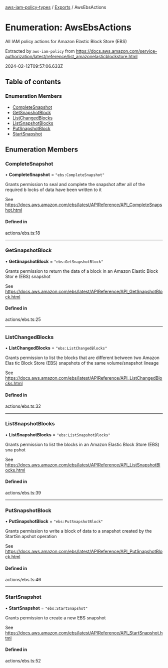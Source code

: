[aws-iam-policy-types](../README.md) / [Exports](../modules.md) / AwsEbsActions

# Enumeration: AwsEbsActions

All IAM policy actions for Amazon Elastic Block Store (EBS)

Extracted by `aws-iam-policy` from
https://docs.aws.amazon.com/service-authorization/latest/reference/list_amazonelasticblockstore.html

2024-02-12T09:57:06.633Z

## Table of contents

### Enumeration Members

- [CompleteSnapshot](AwsEbsActions.md#completesnapshot)
- [GetSnapshotBlock](AwsEbsActions.md#getsnapshotblock)
- [ListChangedBlocks](AwsEbsActions.md#listchangedblocks)
- [ListSnapshotBlocks](AwsEbsActions.md#listsnapshotblocks)
- [PutSnapshotBlock](AwsEbsActions.md#putsnapshotblock)
- [StartSnapshot](AwsEbsActions.md#startsnapshot)

## Enumeration Members

### CompleteSnapshot

• **CompleteSnapshot** = ``"ebs:CompleteSnapshot"``

Grants permission to seal and complete the snapshot after all of the required b
locks of data have been written to it

See https://docs.aws.amazon.com/ebs/latest/APIReference/API_CompleteSnapshot.html

#### Defined in

actions/ebs.ts:18

___

### GetSnapshotBlock

• **GetSnapshotBlock** = ``"ebs:GetSnapshotBlock"``

Grants permission to return the data of a block in an Amazon Elastic Block Stor
e (EBS) snapshot

See https://docs.aws.amazon.com/ebs/latest/APIReference/API_GetSnapshotBlock.html

#### Defined in

actions/ebs.ts:25

___

### ListChangedBlocks

• **ListChangedBlocks** = ``"ebs:ListChangedBlocks"``

Grants permission to list the blocks that are different between two Amazon Elas
tic Block Store (EBS) snapshots of the same volume/snapshot lineage

See https://docs.aws.amazon.com/ebs/latest/APIReference/API_ListChangedBlocks.html

#### Defined in

actions/ebs.ts:32

___

### ListSnapshotBlocks

• **ListSnapshotBlocks** = ``"ebs:ListSnapshotBlocks"``

Grants permission to list the blocks in an Amazon Elastic Block Store (EBS) sna
pshot

See https://docs.aws.amazon.com/ebs/latest/APIReference/API_ListSnapshotBlocks.html

#### Defined in

actions/ebs.ts:39

___

### PutSnapshotBlock

• **PutSnapshotBlock** = ``"ebs:PutSnapshotBlock"``

Grants permission to write a block of data to a snapshot created by the StartSn
apshot operation

See https://docs.aws.amazon.com/ebs/latest/APIReference/API_PutSnapshotBlock.html

#### Defined in

actions/ebs.ts:46

___

### StartSnapshot

• **StartSnapshot** = ``"ebs:StartSnapshot"``

Grants permission to create a new EBS snapshot

See https://docs.aws.amazon.com/ebs/latest/APIReference/API_StartSnapshot.html

#### Defined in

actions/ebs.ts:52
